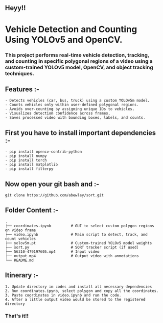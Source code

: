 ## Heyy!!

# Vehicle Detection and Counting Using YOLOv5 and OpenCV.

### This project performs real-time vehicle detection, tracking, and counting in specific polygonal regions of a video using a custom-trained YOLOv5 model, OpenCV, and object tracking techniques.

## Features :-
    
    - Detects vehicles (car, bus, truck) using a custom YOLOv5m model.    
    - Counts vehicles only within user-defined polygonal regions.
    - Avoids over-counting by assigning unique IDs to vehicles.    
    - Visualizes detection confidence across frames.    
    - Saves processed video with bounding boxes, labels, and counts.

## First you have to install important dependencies :-

    - pip install opencv-contrib-python
    - pip install numpy
    - pip install torch
    - pip install matplotlib
    - pip install filterpy

## Now open your git bash and :- 

    git clone https://github.com/abewley/sort.git

## Folder Content :-

    .
    ├── coordinates.ipynb         # GUI to select custom polygon regions on video frame
    ├── video.ipynb               # Main script to detect, track, and count vehicles
    ├── yolov5m.pt                # Custom-trained YOLOv5 model weights
    ├── sort.py                   # SORT tracker script (if used)
    ├── 56310-479197605.mp4       # Input video
    ├── output.mp4                # Output video with annotations
    └── README.md

## Itinerary :-

    1. Update directory in codes and install all necessary dependencies
    2. Run coordinates.ipynb, select polygon and copy all the coordinates.
    3. Paste coordinates in video.ipynb and run the code.
    4. After a little output video would be stored to the registered directory

### That's it!!
